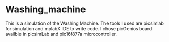 # Washing_machine
This is a simulation of the Washing Machine. The tools I used are picsimlab for simulation and mplabX IDE to write code. I chose picGenios board availble in picsimLab and pic16f877a microcontroller. 
